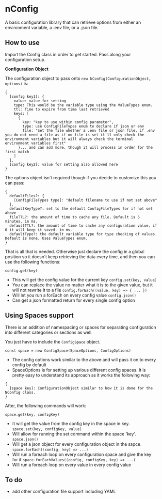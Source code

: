 # nConfig

A basic configuration library that can retrieve options from either an environment variable, a .env file, or a .json file.

## How to use

Import the Config class in order to get started. Pass along your configuration setup.

**Configuration Object**

The configuration object to pass onto `new NConfig(ConfigurationObject, options)` is:

```
{
  [config key1]: {
    value: value for setting
    type: This would be the variable type using the ValueTypes enum.
    ttl: Time to expire from time last retrieved
    keys: [
      {
        key: "key to use within config parameter",
        type: use ConfigFileTypes enum to declare if json or env
        file: "Set the file whether a .env file or json file, if .env you do not need a file as if no file is set it'll only check the environment variables but it will always check the terminal environment variables first"
      }... and can add more, though it will process in order for the first match
    ]
  },
  [config key2]: value for setting also allowed here
}
```

The options object isn't required though if you decide to customize this you can pass:

```
{
  defaultFiles?: {
    [ConfigFileTypes type]: "default filename to use if not set above"
  },
  defaultKeyType?: set to the default ConfigFileTypes for if not set above
  fileTTL?: the amount of time to cache any file. Default is 5 minutes, in ms.
  defaultTTL?: the amount of time to cache any configuration value, if 0 it will keep it saved. in ms.
  defaultType?: the default variable type for type checking of values. Default is none. Uses ValueTypes enum.
}
```

That is all that is needed. Otherwise just declare the config in a global position so it doesn't keep retrieving the data every time, and then you can use the following functions:

`config.get(key)`

- This will get the config value for the current key
  `config.set(key, value)`
- You can replace the value no matter what it is to the given value, but it will not rewrite it to a file
  `config.forEach((value, key) => { ... })`
- Will let you run a forEach on every config value
  `config.json()`
- Can get a json formatted return for every single config option

## Using Spaces support

There is an addition of namespacing or spaces for separating configuration into different categories or sections as well.

You just have to include the `ConfigSpace` object.

`const space = new ConfigSpace(SpaceOptions, ConfigOptions)`

- The config options work similar to the above and will pass it on to every config by default
- SpaceOptions is for setting up various different config spaces. It is pretty easy to understand its approach as it works the following way:

```
{
  [space key]: ConfigurationObject similar to how it is done for the NConfig class.
}
```

After, the following commands will work:

`space.get(key, configKey)`

- It will get the value from the config key in the space in key.
  `space.set(key, configKey, value)`
- Will allow for running the set command within the space 'key'.
  `space.json()`
- Will get a json object for every configuration object in the sapce.
  `space.forEach((config, key) => ...)`
- Will run a foreach loop on every configuration space and give the key for it
  `space.forEachValues((config, configKey, key) => ...)`
- Will run a foreach loop on every value in every config value

## To do

- add other configuration file support including YAML
